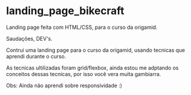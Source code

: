 # landing_page_bikecraft
Landing page feita com HTML/CSS, para o curso da origamid.

Saudações, DEV's.

Contrui uma landing page para o curso da origamid, usando tecnicas que aprendi durante o curso. 

As tecnicas ultilizadas foram grid/flexbox, ainda estou me adptando os conceitos dessas tecnicas, por isso você vera muita gambiarra.

Obs: Ainda não aprendi sobre responsividade :)
